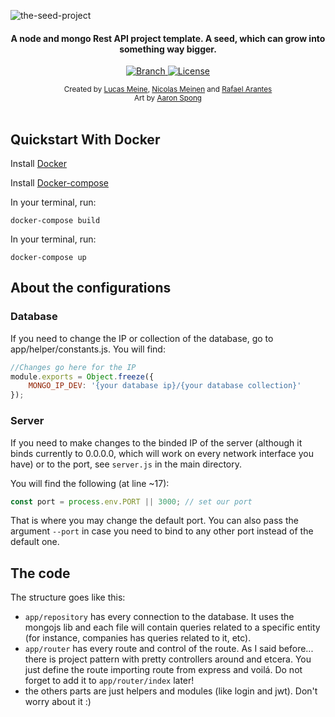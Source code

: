 ![the-seed-project](https://user-images.githubusercontent.com/20716798/52921746-0c881080-32f9-11e9-87cf-676ec2220f29.jpg)

<h4 align="center">A node and mongo Rest API project template. A seed, which can grow into something way bigger.</h4>

<p align="center">
  <a href="https://github.com/LukasMeine/project-seed/tree/master">
    <img src="https://img.shields.io/badge/Branch-master-green.svg?longCache=true"
        alt="Branch">
  </a>
  <a href="https://github.com/LukasMeine/project-seed/blob/master/LICENSE">
    <img src="https://img.shields.io/github/license/LukasMeine/project-seed.svg?style=flat"
        alt="License">
  </a>
</p>

<div align="center">
  <sub>Created by
  <a href="https://github.com/LukasMeine">Lucas Meine</a>, 
  <a href="https://github.com/conilas">Nicolas Meinen</a> and
  <a href="https://github.com/RafaArantes">Rafael Arantes</a>
</div>
    
<div align="center">
  <sub>Art by
  <a href="https://www.facebook.com/AaronSpongFineArt/">Aaron Spong</a>
</div>

<br>

## Quickstart With Docker

Install [Docker](https://docs.docker.com/install/linux/docker-ce/ubuntu/)

Install [Docker-compose](https://docs.docker.com/compose/install/)

In your terminal, run:

``` 
docker-compose build 
```

In your terminal, run:

``` 
docker-compose up
```


## About the configurations

### Database

If you need to change the IP or collection of the database, go to app/helper/constants.js. You will find:

```javascript
//Changes go here for the IP
module.exports = Object.freeze({
    MONGO_IP_DEV: '{your database ip}/{your database collection}'
});
```

### Server 

If you need to make changes to the binded IP of the server (although it binds currently to 0.0.0.0, which will work on every network interface you have) or to the port, see <code>server.js</code> in the main directory. 

You will find the following (at line ~17):

```javascript
const port = process.env.PORT || 3000; // set our port
```
That is where you may change the default port. You can also pass the argument <code>--port</code> in case you need to bind to any other port instead of the default one.

## The code

The structure goes like this: 

* <code>app/repository</code> has every connection to the database. It uses the mongojs lib and each file will contain queries related to a specific entity (for instance, companies has queries related to it, etc).
* <code>app/router</code> has every route and control of the route. As I said before... there is project pattern with pretty controllers around and etcera. You just define the route importing route from express and voilá. Do not forget to add it to <code>app/router/index</code> later!
* the others parts are just helpers and modules (like login and jwt). Don't worry about it :)
